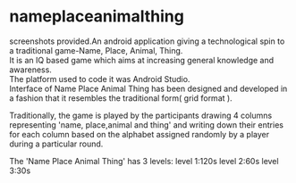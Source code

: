 # nameplaceanimalthing
screenshots provided.An android application giving a technological spin to a traditional game-Name, Place, Animal, Thing. <br>
It is an IQ based game which aims at increasing general knowledge and awareness.<br>
The platform used to code it was Android Studio.  
Interface of Name Place Animal Thing has been designed and developed in a fashion that it resembles the traditional form( grid format ).

Traditionally, the game is played by the participants drawing 4 columns representing 'name, place,animal and thing' and writing down their entries for each 
column based on the alphabet assigned randomly by a player during a particular round.

The 'Name Place Animal Thing' has 3 levels:
level 1:120s
level 2:60s
level 3:30s


